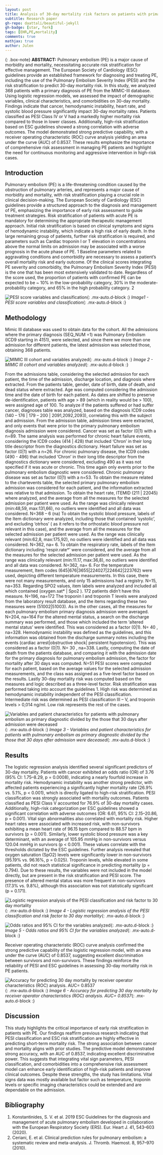 ```yaml
---
layout: post
title: Analysis of 30-day mortality risk factors on patients with primary diagnosis of pulmonary embolism, based on the European Society of Cardiology guidelines and MIMIC-III cohort
subtitle: Research paper
gh-repo: daattali/beautiful-jekyll
gh-badge: [star, fork]
tags: [EHR,PE,mortality]
comments: true
mathjax: true
author: Julen
---
```


{: .box-note}
**ABSTRACT:** 
Pulmonary embolism (PE) is a major cause of morbidity and mortality, necessitating accurate risk stratification for effective management. The European Society of Cardiology (ESC) guidelines provide an established framework for diagnosing and treating PE, including the use of the Pulmonary Embolism Severity Index (PESI) and the risk stratification to predict 30-day mortality risk. In this study, we analyzed 368 patients with a primary diagnosis of PE from the MIMIC-III database. Using logistic regression models, we assessed the impact of demographic variables, clinical characteristics, and comorbidities on 30-day mortality.
Findings indicate that cancer, hemodynamic instability, heart rate, and systolic blood pressure significantly impact 30-day mortality rates. Patients classified as PESI Class IV or V had a markedly higher mortality risk compared to those in lower classes. Additionally, high-risk stratification based on ESC guidelines showed a strong correlation with adverse outcomes. The model demonstrated strong predictive capability, with a receiver operating characteristic (ROC) curve analysis yielding an area under the curve (AUC) of 0.8537. These results emphasize the importance of comprehensive risk assessment in managing PE patients and highlight the need for continuous monitoring and aggressive intervention in high-risk cases.

## Introduction

Pulmonary embolism (PE) is a life-threatening condition caused by the obstruction of pulmonary arteries, and represents a major cause of morbidity and mortality, with risk stratification playing a crucial role in clinical decision-making. The European Society of Cardiology (ESC) guidelines provide a structured approach to the diagnosis and management of PE, emphasizing the importance of early risk assessment to guide treatment strategies.
Risk stratification of patients with acute PE is mandatory for determining the appropriate therapeutic management approach. Initial risk stratification is based on clinical symptoms and signs of hemodynamic instability, which indicate a high risk of early death. In the large remaining group of patients, further risk stratification is required, and parameters such as Cardiac troponin I or T elevation in concentrations above the normal limits on admission may be associated with a worse prognosis in the acute phase of PE. 1
Baseline parameters related to aggravating conditions and comorbidity are necessary to assess a patient’s overall mortality risk and early outcome. Of the clinical scores integrating PE severity and comorbidity, the Pulmonary Embolism Severity Index (PESI) is the one that has been most extensively validated to date. 
Regardless of the score used, the proportion of patients with confirmed PE can be expected to be ~ 10% in the low-probability category, 30% in the moderate-probability category, and 65% in the high probability category. 2

![PESI score variables and classification](/images/1.PESI-score.png){: .mx-auto.d-block :}
_Image1 - PESI score variables and classification_{: .mx-auto.d-block :}

## Methodology

Mimic III database was used to obtain data for the cohort.
All the admissions where the primary diagnosis (SEQ_NUM =1) was Pulmonary Embolism (ICD9 starting in 4151), were selected, and since there we more than one admission for different patients, the latest admission was selected those, obtaining 368 patients.

![MIMIC III cohort and variables analyzed](/images/2.Tree.png){: .mx-auto.d-block :}
_Image 2 - MIMIC III cohort and variables analyzed_{: .mx-auto.d-block :}

From the admissions table, considering the selected admission for each patient, the time of the admission, discharge location, and diagnosis where extracted.
From the patients table, gender, date of birth, date of death, and dead status where extracted. Age was computed considering the admission time and the date of birth for each patient. As dates are shifted to preserve de-identification, patients with age > 89 (which in reality would be > 100), were assigned age of 100.
To analyze if the patients suffered or had suffer cancer, diagnoses table was analyzed, based on the diagnosis ICD9 codes (140 – 176 | 179 – 200 | 2091,2092,2093), correlating this with the subject and admission. From the admission table, admission times were extracted, and only events that were prior to the primary pulmonary embolism diagnosis admission were considered. Cancer was set as factor (0|1) with a n=89.
The same analysis was performed for chronic heart failure events, considering the ICD9 codes (414 | 428) that included ‘Chron’ in their long title descriptor from the diagnostics dictionary. Heart failure was set as factor (0|1) with a n=26.
For chronic pulmonary disease, the ICD9 codes (490 - 496) that included ‘Chron’ in their long title descriptor from the diagnostics dictionary were considered, excluding 490 as it was not specified if it was acute or chronic. This time again only events prior to the pulmonary embolism diagnostic were considered. Chronic pulmonary disease was set as factor (0|1) with a n=53.
To obtain the measure related to the chartevents table, the selected primary pulmonary embolism admission was considered for each patient, and the information extracted was relative to that admission.
To obtain the heart rate, ITEMID (211 | 22045) where analyzed, and the average from all the measures for the selected admission per patient were used. As the range was clinically relevant (min:48,59, max:131,66), no outliers were identified and all data was considered. N=368 – 6 (na)
To obtain the systolic blood pressure, labels of the Item dictionary were analyzed, including those that contained ‘systolic’, and excluding ‘otrhos’ ( as it refers to the orthostatic blood pressure not relevant in this case), and the average from all the measures for the selected admission per patient were used. As the range was clinically relevant (min:62,8, max:175,92), no outliers were identified and all data was considered. N=362, na= 6.
To obtain the respiratory rate, labels of the Item dictionary including ‘respir.rate*’  were considered, and the average from all the measures for the selected admission per patient were used. As the range was clinically relevant (min:11.17, max:36,8), no outliers were identified and all data was considered. N=362, na= 6.
For the temperature measurement, Item codes (645|676|3655|224027|224642|223762) were used, depicting different temperature measurements. In this case, there were not many measurements, and only 15 admissions had a registry. N=15, na=353.
Regarding SPO2 values, item labels were analyzed and included all which contained (oxygen.sat* | Spo2 ). 172 patients didn’t have this measure. N=196, na=172
The troponin I and troponin T levels were analyzed from the laboratory result database, and the items regarding these two measures were (51002|51003). As in the other cases, all the measures for each pulmonary embolism primary diagnosis admission were averaged. N=204, na=164
For the altered mental status, a search on the discharge summary was performed, and those which included the term ‘altered mental status’ were identified. This was considered as a factor (0|1). N= 40 , na=328.
Hemodynamic instability was defined as the guidelines, and this information was obtained from the discharge summary notes including the events (cardiac arrest|obstructive shock| persistent hypotension). This was considered as a factor (0|1). N= 30 , na=338.
Lastly, computing the date of death from the patients database, and comparing it with the admission date for the primary diagnosis for pulmonary embolism admission, the factor for mortality after 30 days was computed. N=51
PESI scores were computed for each patient, based on the average values for the selected admission measurements, and the class was assigned as a five-level factor based on the results. Lastly 30-day mortality risk was computed based on the measures and logic described as a three-level factor.
Risk stratification was performed taking into account the guidelines 1. High risk was determined as hemodynamic instability independent of the PESI classification. Intermediate risk was determined as PESI classification III – V, and troponin levels > 0,014 ng/ml. Low risk represents the rest of the cases.

![Variables and patient characteristics for patients with pulmonary embolism as primary diagnostic divided by the those that 30 days after admission were deceased](/images/3.Variables.png){: .mx-auto.d-block :}
_Image 3 - Variables and patient characteristics for patients with pulmonary embolism as primary diagnostic divided by the those that 30 days after admission were deceased_{: .mx-auto.d-block :}

## Results

The logistic regression analysis identified several significant predictors of 30-day mortality. Patients with cancer exhibited an odds ratio (OR) of 3.76 (95% CI: 1.75–8.29, p = 0.0008), indicating a nearly fourfold increase in mortality risk. Hemodynamic instability was another strong predictor, with affected patients experiencing a significantly higher mortality rate (26.9% vs. 5.1%, p < 0.001), which is directly ligated to high-risk stratification.
PESI classification was strongly associated with mortality outcomes. Patients classified as PESI Class V accounted for 76.9% of 30-day mortality cases. Additionally, high-risk categorization per ESC guidelines showed a significant correlation with adverse outcomes (OR: 6.61, 95% CI: 2.15–20.86, p = 0.001).
Vital sign abnormalities also correlated with mortality risk. Higher heart rates were associated with increased risk, with non-survivors exhibiting a mean heart rate of 96.15 bpm compared to 88.57 bpm in survivors (p = 0.001). Similarly, lower systolic blood pressure was a key determinant, with an average of 105.95 mmHg in non-survivors versus 120.04 mmHg in survivors (p < 0.001). These values correlate with the thresholds dictated by the ESC guidelines. 
Further analysis revealed that oxygen saturation (SpO2) levels were significantly lower in non-survivors (95.19% vs. 96.16%, p = 0.025). Troponin levels, while elevated in some patients, did not reach statistical significance in predicting mortality (p = 0.794). Due to these results, the variables were not included in the model directly, but are present in the risk stratification and PESI score.
The presence of altered mental status was more frequent in non-survivors (17.3% vs. 9.8%), although this association was not statistically significant (p = 0.171).

![Logistic regression analysis of the PESI classification and risk factor to 30 day mortality](/images/4.Results.png){: .mx-auto.d-block :}
_Image 4 - Logistic regression analysis of the PESI classification and risk factor to 30 day mortality_{: .mx-auto.d-block :}

![Odds ratios and 95% CI for the variables analyzed](/images/4.1.Results.png){: .mx-auto.d-block :}
_Image 5 - Odds ratios and 95% CI for the variables analyzed_{: .mx-auto.d-block :}

Receiver operating characteristic (ROC) curve analysis confirmed the strong predictive capability of the logistic regression model, with an area under the curve (AUC) of 0.8537, suggesting excellent discrimination between survivors and non-survivors. These findings reinforce the reliability of PESI and ESC guidelines in assessing 30-day mortality risk in PE patients.

![Accuracy for predicting 30 day mortality by receiver operator characteristics (ROC) analysis. AUC= 0.8537](/images/5.AUC.png){: .mx-auto.d-block :}
_Image 6 - Accuracy for predicting 30 day mortality by receiver operator characteristics (ROC) analysis. AUC= 0.8537_{: .mx-auto.d-block :}

## Discussion

This study highlights the critical importance of early risk stratification in patients with PE. Our findings reaffirm previous research indicating that PESI classification and ESC risk stratification are highly effective in predicting short-term mortality risk. The strong association between cancer and mortality aligns with prior studies. 
The predictive model demonstrated strong accuracy, with an AUC of 0.8537, indicating excellent discriminative power. This suggests that integrating vital sign parameters, PESI classification, and comorbidities into a comprehensive risk assessment model can enhance early identification of high-risk patients and improve clinical outcomes.
Despite these strengths, the study has limitations. Vital signs data was mostly available but factor such as temperature, troponin levels or specific imaging characteristics could be extended and are dependable on the admission. 


## Bibliography

1.	Konstantinides, S. V. et al. 2019 ESC Guidelines for the diagnosis and management of acute pulmonary embolism developed in collaboration with the European Respiratory Society (ERS). Eur. Heart J. 41, 543–603 (2020).
2.	Ceriani, E. et al. Clinical prediction rules for pulmonary embolism: a systematic review and meta-analysis. J. Thromb. Haemost. 8, 957–970 (2010).







